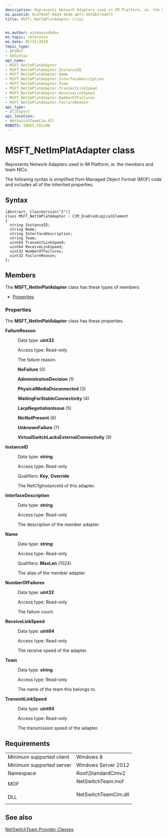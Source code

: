 ```yaml
---
description: Represents Network Adapters used in IM Platform, ie. the members and team NICs.
ms.assetid: 0cd76a9f-84d4-4b40-a6f1-4b7dbfc9a6f3
title: MSFT\_NetImPlatAdapter class


ms.author: windowssdkdev
ms.topic: reference
ms.date: 05/31/2018
topic_type: 
- APIRef
- kbSyntax
api_name: 
- MSFT_NetImPlatAdapter
- MSFT_NetImPlatAdapter.InstanceID
- MSFT_NetImPlatAdapter.Name
- MSFT_NetImPlatAdapter.InterfaceDescription
- MSFT_NetImPlatAdapter.Team
- MSFT_NetImPlatAdapter.TransmitLinkSpeed
- MSFT_NetImPlatAdapter.ReceiveLinkSpeed
- MSFT_NetImPlatAdapter.NumberOfFailures
- MSFT_NetImPlatAdapter.FailureReason
api_type: 
- DllExport
api_location: 
- NetSwitchTeamCim.dll
ROBOTS: INDEX,FOLLOW
---
```


# MSFT\_NetImPlatAdapter class

Represents Network Adapters used in IM Platform, ie. the members and team NICs.

The following syntax is simplified from Managed Object Format (MOF) code and includes all of the inherited properties.

## Syntax

``` syntax
[Abstract, ClassVersion("2")]
class MSFT_NetImPlatAdapter : CIM_EnabledLogicalElement
{
  string InstanceID;
  string Name;
  string InterfaceDescription;
  string Team;
  uint64 TransmitLinkSpeed;
  uint64 ReceiveLinkSpeed;
  uint32 NumberOfFailures;
  uint32 FailureReason;
};
```

## Members

The **MSFT\_NetImPlatAdapter** class has these types of members:

-   [Properties](#properties)

### Properties

The **MSFT\_NetImPlatAdapter** class has these properties.

<dl> <dt>

**FailureReason**
</dt> <dd> <dl> <dt>

Data type: **uint32**
</dt> <dt>

Access type: Read-only
</dt> </dl>

The failure reason.

<dl> <dt>

<span id="NoFailure"></span><span id="nofailure"></span><span id="NOFAILURE"></span>**NoFailure** (0)
</dt> <dt>

<span id="AdministrativeDecision"></span><span id="administrativedecision"></span><span id="ADMINISTRATIVEDECISION"></span>**AdministrativeDecision** (1)
</dt> <dt>

<span id="PhysicalMediaDisconnected"></span><span id="physicalmediadisconnected"></span><span id="PHYSICALMEDIADISCONNECTED"></span>**PhysicalMediaDisconnected** (3)
</dt> <dt>

<span id="WaitingForStableConnectivity"></span><span id="waitingforstableconnectivity"></span><span id="WAITINGFORSTABLECONNECTIVITY"></span>**WaitingForStableConnectivity** (4)
</dt> <dt>

<span id="LacpNegotiationIssue"></span><span id="lacpnegotiationissue"></span><span id="LACPNEGOTIATIONISSUE"></span>**LacpNegotiationIssue** (5)
</dt> <dt>

<span id="NicNotPresent"></span><span id="nicnotpresent"></span><span id="NICNOTPRESENT"></span>**NicNotPresent** (6)
</dt> <dt>

<span id="UnknownFailure"></span><span id="unknownfailure"></span><span id="UNKNOWNFAILURE"></span>**UnknownFailure** (7)
</dt> <dt>

<span id="VirtualSwitchLacksExternalConnectivity"></span><span id="virtualswitchlacksexternalconnectivity"></span><span id="VIRTUALSWITCHLACKSEXTERNALCONNECTIVITY"></span>**VirtualSwitchLacksExternalConnectivity** (9)
</dt> </dl>

</dd> <dt>

**InstanceID**
</dt> <dd> <dl> <dt>

Data type: **string**
</dt> <dt>

Access type: Read-only
</dt> <dt>

Qualifiers: **Key**, **Override**
</dt> </dl>

The NetCfgInstanceId of this adapter.

</dd> <dt>

**InterfaceDescription**
</dt> <dd> <dl> <dt>

Data type: **string**
</dt> <dt>

Access type: Read-only
</dt> </dl>

The description of the member adapter.

</dd> <dt>

**Name**
</dt> <dd> <dl> <dt>

Data type: **string**
</dt> <dt>

Access type: Read-only
</dt> <dt>

Qualifiers: **MaxLen** (1024)
</dt> </dl>

The alias of the member adapter.

</dd> <dt>

**NumberOfFailures**
</dt> <dd> <dl> <dt>

Data type: **uint32**
</dt> <dt>

Access type: Read-only
</dt> </dl>

The failure count.

</dd> <dt>

**ReceiveLinkSpeed**
</dt> <dd> <dl> <dt>

Data type: **uint64**
</dt> <dt>

Access type: Read-only
</dt> </dl>

The receive speed of the adapter.

</dd> <dt>

**Team**
</dt> <dd> <dl> <dt>

Data type: **string**
</dt> <dt>

Access type: Read-only
</dt> </dl>

The name of the team this belongs to.

</dd> <dt>

**TransmitLinkSpeed**
</dt> <dd> <dl> <dt>

Data type: **uint64**
</dt> <dt>

Access type: Read-only
</dt> </dl>

The transmission speed of the adapter.

</dd> </dl>

## Requirements



|                                     |                                                                                                 |
|-------------------------------------|-------------------------------------------------------------------------------------------------|
| Minimum supported client<br/> | Windows 8<br/>                                                                            |
| Minimum supported server<br/> | Windows Server 2012<br/>                                                                  |
| Namespace<br/>                | Root\\StandardCimv2<br/>                                                                  |
| MOF<br/>                      | <dl> <dt>NetSwitchTeam.mof</dt> </dl>    |
| DLL<br/>                      | <dl> <dt>NetSwitchTeamCim.dll</dt> </dl> |



## See also

<dl> <dt>

[NetSwitchTeam Provider Classes](network-switch-team-classes.md)
</dt> </dl>

 

 




